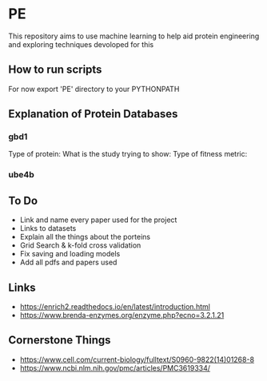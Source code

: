 # PE

This repository aims to use machine learning to help aid protein engineering and exploring techniques devoloped for this

## How to run scripts

For now export 'PE' directory to your PYTHONPATH

## Explanation of Protein Databases

### gbd1

Type of protein:
What is the study trying to show:
Type of fitness metric:

### ube4b











## To Do
- Link and name every paper used for the project
- Links to datasets
- Explain all the things about the porteins
- Grid Search & k-fold cross validation
- Fix saving and loading models
- Add all pdfs and papers used

## Links

- https://enrich2.readthedocs.io/en/latest/introduction.html
- https://www.brenda-enzymes.org/enzyme.php?ecno=3.2.1.21

## Cornerstone Things

- https://www.cell.com/current-biology/fulltext/S0960-9822(14)01268-8
- https://www.ncbi.nlm.nih.gov/pmc/articles/PMC3619334/
